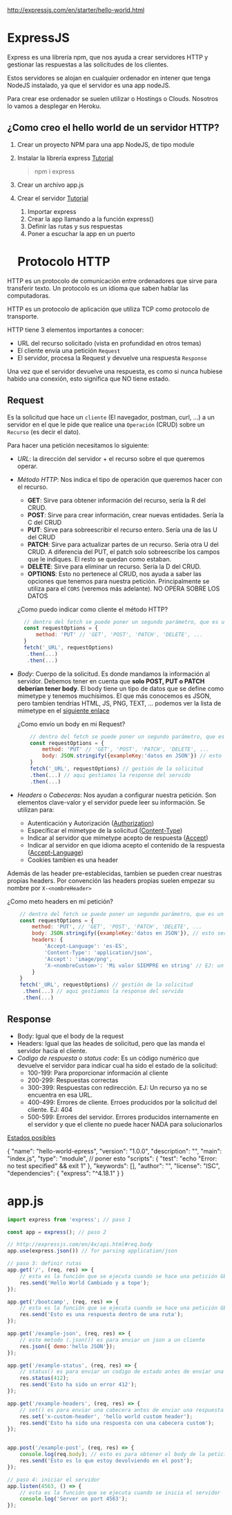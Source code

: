 http://expressjs.com/en/starter/hello-world.html



# ExpressJS

Express es una librería npm, que nos ayuda a crear servidores HTTP y gestionar las respuestas a las solicitudes de los clientes.

Estos servidores se alojan en cualquier ordenador en intener que tenga NodeJS instalado, ya que el servidor es una app nodeJS.

Para crear ese ordenador se suelen utilizar o Hostings o Clouds. Nosotros lo vamos a desplegar en Heroku.

## ¿Como creo el hello world de un servidor HTTP?

1. Crear un proyecto NPM para una app NodeJS, de tipo module
2. Instalar la librería express [Tutorial](http://expressjs.com/en/starter/installing.html)
    > npm i express
3. Crear un archivo app.js
4. Crear el servidor [Tutorial](http://expressjs.com/en/starter/hello-world.html)
    1. Importar express
    2. Crear la app llamando a la función express()
    3. Definir las rutas y sus respuestas
    4. Poner a escuchar la app en un puerto


    # Protocolo HTTP

HTTP es un protocolo de comunicación entre ordenadores que sirve para transferir texto. Un protocolo es un idioma que saben hablar las computadoras.

HTTP es un protocolo de aplicación que utiliza TCP como protocolo de transporte.

HTTP tiene 3 elementos importantes a conocer:

- URL del recurso solicitado (vista en profundidad en otros temas)
- El cliente envía una petición `Request`
- El servidor, procesa la Request y devuelve una respuesta `Response`

Una vez que el servidor devuelve una respuesta, es como si nunca hubiese habido una conexión, esto significa que NO tiene estado.

## Request

Es la solicitud que hace un `cliente` (El navegador, postman, curl, ...) a un servidor en el que le pide que realice una `Operación` (CRUD) sobre un `Recurso` (es decir el dato).

Para hacer una petición necesitamos lo siguiente:

- _URL_: la dirección del servidor + el recurso sobre el que queremos operar.
- _Método HTTP_: Nos indica el tipo de operación que queremos hacer con el recurso.

  - **GET**: Sirve para obtener información del recurso, sería la R del CRUD.
  - **POST**: Sirve para crear información, crear nuevas entidades. Sería la C del CRUD
  - **PUT**: Sirve para sobreescribir el recurso entero. Sería una de las U del CRUD
  - **PATCH**: Sirve para actualizar partes de un recurso. Sería otra U del CRUD. A diferencia del PUT, el patch solo sobreescribe los campos que le indiques. El resto se quedan como estaban.
  - **DELETE**: Sirve para eliminar un recurso. Sería la D del CRUD.
  - **OPTIONS**: Esto no pertenece al CRUD, nos ayuda a saber las opciones que tenemos para nuestra petición. Principalmente se utiliza para el `CORS` (veremos más adelante). NO OPERA SOBRE LOS DATOS

  ¿Como puedo indicar como cliente el método HTTP?

  ```js
    // dentro del fetch se puede poner un segundo parámetro, que es un objeto de configuración de la petición
    const requestOptions = {
        method: 'PUT' // 'GET', 'POST', 'PATCH', 'DELETE', ...
    }
    fetch('_URL', requestOptions)
     .then(...)
     .then(...)
  ```

- _Body_: Cuerpo de la solicitud. Es donde mandamos la información al servidor. Debemos tener en cuenta que **solo POST, PUT o PATCH deberían tener body**. El body tiene un tipo de datos que se define como mimetype y tenemos muchísimos. El que más conocemos es JSON, pero tambien tendrías HTML, JS, PNG, TEXT, ... podemos ver la lista de mimetype en el [siguiente enlace](https://developer.mozilla.org/en-US/docs/Web/HTTP/Basics_of_HTTP/MIME_types/Common_types)

  ¿Como envío un body en mi Request?

  ```js
      // dentro del fetch se puede poner un segundo parámetro, que es un objeto de configuración de la petición. Ahi configuramos el body
      const requestOptions = {
          method: 'PUT' // 'GET', 'POST', 'PATCH', 'DELETE', ...
          body: JSON.stringify({exampleKey:'datos en JSON'}) // esto sería un body con mimetype application/json
      }
      fetch('_URL', requestOptions) // gestión de la solicitud
      .then(...) // aqui gestiamos la response del servido
      .then(...)
  ```

- _Headers_ o _Cabeceras_: Nos ayudan a configurar nuestra petición. Son elementos clave-valor y el servidor puede leer su información. Se utilizan para:
  - Autenticación y Autorización ([Authorization](https://developer.mozilla.org/es/docs/Web/HTTP/Headers/Authorization))
  - Especificar el mimetype de la solicitud ([Content-Type](https://developer.mozilla.org/es/docs/Web/HTTP/Headers/Content-Type))
  - Indicar al servidor que mimetype acepto de respuesta ([Accept](https://developer.mozilla.org/es/docs/Web/HTTP/Headers/Accept))
  - Indicar al servidor en que idioma acepto el contenido de la respuesta ([Accept-Language](https://developer.mozilla.org/en-US/docs/Web/HTTP/Headers/Accept-Language))
  - Cookies tambien es una header

Además de las header pre-establecidas, tambien se pueden crear nuestras propias headers. Por convención las headers propias suelen empezar su nombre por `X-<nombreHeader>`

¿Como meto headers en mi petición?

```js
    // dentro del fetch se puede poner un segundo parámetro, que es un objeto de configuración de la petición. Ahi configuramos el body
    const requestOptions = {
        method: 'PUT', // 'GET', 'POST', 'PATCH', 'DELETE', ...
        body: JSON.stringify({exampleKey:'datos en JSON'}), // esto sería un body con mimetype application/json
        headers: {
            'Accept-Language': 'es-ES',
            'Content-Type': 'application/json',
            'Accept': 'image/png',
            'X-<nombreCustom>': 'Mi valor SIEMPRE en string' // EJ: un JSON en una cabecera sería JSON.stringify({el objeto})
        }
    }
    fetch('_URL', requestOptions) // gestión de la solicitud
     .then(...) // aqui gestiamos la response del servido
     .then(...)
```

## Response

- Body: Igual que el body de la request
- Headers: Igual que las heades de solicitud, pero que las manda el servidor hacia el cliente.
- _Codigo de respuesta_ o _status code_: Es un código numérico que devuelve el servidor para indicar cual ha sido el estado de la solicitud:
  - 100-199: Para proporcionar información al cliente
  - 200-299: Respuestas correctas
  - 300-399: Respuestas con redirección. EJ: Un recurso ya no se encuentra en esa URL.
  - 400-499: Errores de cliente. Erroes producidos por la solicitud del cliente. EJ: 404
  - 500-599: Errores del servidor. Errores producidos internamente en el servidor y que el cliente no puede hacer NADA para solucionarlos

[Estados posibles](https://developer.mozilla.org/en-US/docs/Web/HTTP/Status)


{
  "name": "hello-world-epress",
  "version": "1.0.0",
  "description": "",
  "main": "index.js",
  "type": "module",  // poner esto
  "scripts": {
    "test": "echo \"Error: no test specified\" && exit 1"
  },
  "keywords": [],
  "author": "",
  "license": "ISC",
  "dependencies": {
    "express": "^4.18.1"
  }
}



# app.js
```js
import express from 'express'; // paso 1

const app = express(); // paso 2

// http://expressjs.com/en/4x/api.html#req.body
app.use(express.json()) // for parsing application/json

// paso 3: definir rutas
app.get('/', (req, res) => {
    // esta es la función que se ejecuta cuando se hace una petición GET a la ruta raíz
    res.send('Hello World Cambiado y a tope');
});

app.get('/bootcamp', (req, res) => {
    // esta es la función que se ejecuta cuando se hace una petición GET a la ruta raíz
    res.send('Esto es una respuesta dentro de una ruta');
});

app.get('/example-json', (req, res) => {
    // este metodo (.json()) es para enviar un json a un cliente
    res.json({ demo:'hello JSON'}); 
});

app.get('/example-status', (req, res) => {
    // status() es para enviar un codigo de estado antes de enviar una respuesta
    res.status(412);
    res.send('Esto ha sido un error 412'); 
});

app.get('/example-headers', (req, res) => {
    // set() es para enviar una cabecera antes de enviar una respuesta
    res.set('x-custom-header', 'hello world custom header');
    res.send('Esto ha sido una respuesta con una cabecera custom'); 
});


app.post('/example-post', (req, res) => {
    console.log(req.body); // esto es para obtener el body de la petición
    res.send('Esto es lo que estoy devolviendo en el post'); 
});

// paso 4: iniciar el servidor
app.listen(4563, () => {
    // esta es la función que se ejecuta cuando se inicia el servidor
    console.log('Server on port 4563');
});